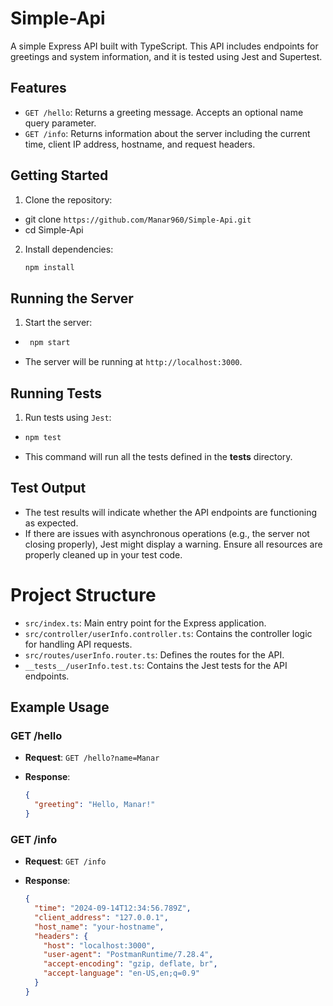 # Simple-Api
A simple Express API built with TypeScript. This API includes endpoints for greetings and system information, and it is tested using Jest and Supertest.

## Features
* `GET /hello`: Returns a greeting message. Accepts an optional name query parameter.
* `GET /info`: Returns information about the server including the current time, client IP address, hostname, and request headers.

## Getting Started
1. Clone the repository:
* git clone `https://github.com/Manar960/Simple-Api.git`
* cd Simple-Api

2. Install dependencies:
   ```bash
   npm install

## Running the Server
1. Start the server:
* ```bash
   npm start
* The server will be running at `http://localhost:3000`.

## Running Tests
1. Run tests using `Jest`:
*  ```bash
   npm test
* This command will run all the tests defined in the __tests__ directory.

## Test Output
* The test results will indicate whether the API endpoints are functioning as expected.
* If there are issues with asynchronous operations (e.g., the server not closing properly), Jest might display a warning. Ensure all resources are properly cleaned up in your test code.

# Project Structure
* `src/index.ts`: Main entry point for the Express application.
* `src/controller/userInfo.controller.ts`: Contains the controller logic for handling API requests.
* `src/routes/userInfo.router.ts`: Defines the routes for the API.
* `__tests__/userInfo.test.ts`: Contains the Jest tests for the API endpoints.

## Example Usage

### GET /hello

- **Request**: `GET /hello?name=Manar`
- **Response**:

  ```json
  {
    "greeting": "Hello, Manar!"
  }

### GET /info

- **Request**: `GET /info`
- **Response**:

  ```json
  {
    "time": "2024-09-14T12:34:56.789Z",
    "client_address": "127.0.0.1",
    "host_name": "your-hostname",
    "headers": {
      "host": "localhost:3000",
      "user-agent": "PostmanRuntime/7.28.4",
      "accept-encoding": "gzip, deflate, br",
      "accept-language": "en-US,en;q=0.9"
    }
  }



